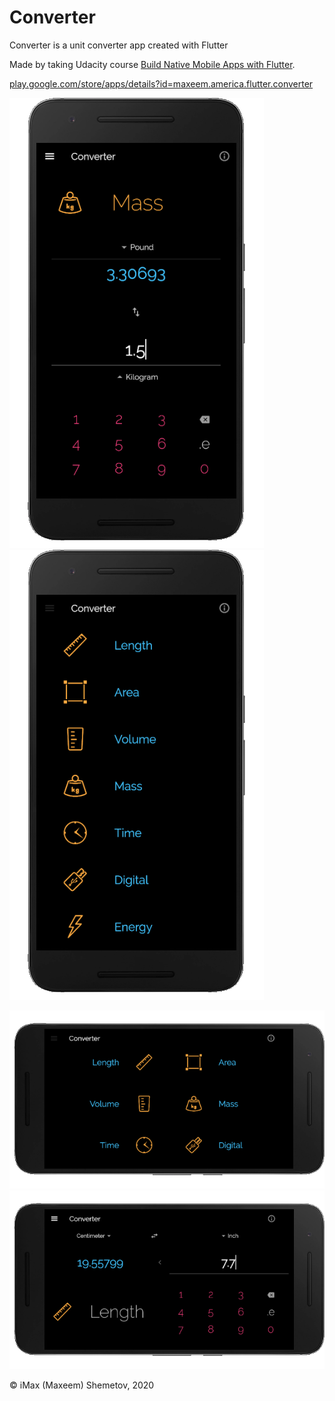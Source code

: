 # Converter

Converter is a unit converter app created with Flutter

Made by taking Udacity course [Build Native Mobile Apps with Flutter](https://www.udacity.com/course/ud905).

[play.google.com/store/apps/details?id=maxeem.america.flutter.converter](https://play.google.com/store/apps/details?id=maxeem.america.flutter.converter)

![Screenshot](screens/Converter1.png) ![Screenshot](screens/Converter2.png)

![Screenshot](screens/Converter5.png) ![Screenshot](screens/Converter4.png)


© iMax (Maxeem) Shemetov, 2020
